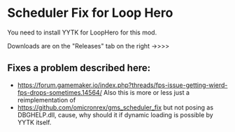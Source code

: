 # Scheduler Fix for Loop Hero
You need to install YYTK for LoopHero for this mod.

Downloads are on the "Releases" tab on the right ->>>>
## Fixes a problem described here:
- https://forum.gamemaker.io/index.php?threads/fps-issue-getting-wierd-fps-drops-sometimes.14564/
Also this is more or less just a reimplementation of
- https://github.com/omicronrex/gms_scheduler_fix
but not posing as DBGHELP.dll, cause, why should it if dynamic loading is possible by YYTK itself.
